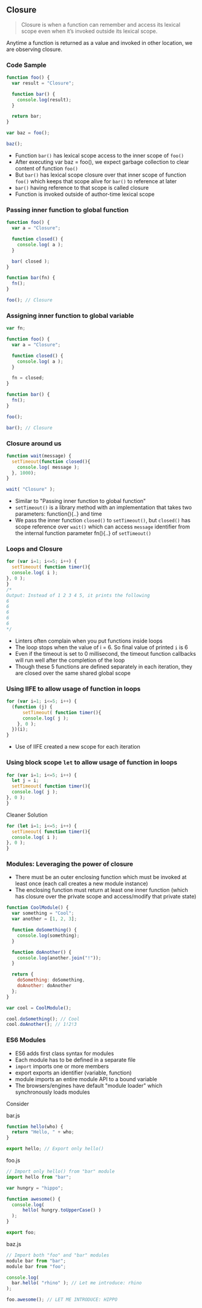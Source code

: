 ## Closure

> Closure is when a function can remember and access its lexical scope
even when it’s invoked outside its lexical scope.

Anytime a function is returned as a value and invoked in other location, we are observing closure.

### Code Sample

```js
function foo() {
  var result = "Closure";

  function bar() {
    console.log(result);
  }

  return bar;
}

var baz = foo();

baz();
```

- Function `bar()` has lexical scope access to the inner scope of `foo()`
- After executing var baz = foo(), we expect garbage collection to clear content of function `foo()`
- But `bar()` has lexical scope closure over that inner scope of function `foo()` which keeps that scope alive for `bar()` to reference at later
- `bar()` having reference to that scope is called closure
- Function is invoked outside of author-time lexical scope

### Passing inner function to global function

```js
function foo() {
  var a = "Closure";

  function closed() {
    console.log( a );
  }

  bar( closed );
}

function bar(fn) {
  fn();
}

foo(); // Closure
```

### Assigning inner function to global variable

```js
var fn;

function foo() {
  var a = "Closure";

  function closed() {
    console.log( a );
  }

  fn = closed;
}

function bar() {
  fn();
}

foo();

bar(); // Closure
```

### Closure around us

```js
function wait(message) {
  setTimeout(function closed(){
    console.log( message );
  }, 1000);
}

wait( "Closure" );
```

- Similar to "Passing inner function to global function"
- `setTimeout()` is a library method with an implementation that takes two parameters: function(){..} and time
- We pass the inner function `closed()` to `setTimeout()`, but `closed()` has scope reference over `wait()` which can access `message` identifier from the internal function parameter fn(){..} of `setTimeout()`

### Loops and Closure

```js
for (var i=1; i<=5; i++) {
  setTimeout( function timer(){
  console.log( i );
}, 0 );
}
/*
Output: Instead of 1 2 3 4 5, it prints the following
6
6
6
6
6
*/
```

- Linters often complain when you put functions inside loops
- The loop stops when the value of i = 6. So final value of printed `i` is 6
- Even if the timeout is set to 0 millisecond, the timeout function callbacks will run well after the completion of the loop
- Though these 5 functions are defined separately in each iteration, they are closed over the same shared global scope

### Using IIFE to allow usage of function in loops

```js
for (var i=1; i<=5; i++) {
  (function (j) {
      setTimeout( function timer(){
      console.log( j );
    }, 0 );
  })(i);
}
```
- Use of IIFE created a new scope for each iteration

### Using block scope `let` to allow usage of function in loops

```js
for (var i=1; i<=5; i++) {
  let j = i;
  setTimeout( function timer(){
  console.log( j );
}, 0 );
}
```

Cleaner Solution
```js
for (let i=1; i<=5; i++) {
  setTimeout( function timer(){
  console.log( i );
}, 0 );
}
```

### Modules: Leveraging the power of closure

- There must be an outer enclosing function which must be invoked at least once (each call creates a new module instance)
- The enclosing function must return at least one inner function (which has closure over the private scope and access/modify that private state)

```js
function CoolModule() {
  var something = "Cool";
  var another = [1, 2, 3];

  function doSomething() {
    console.log(something);
  }

  function doAnother() {
    console.log(another.join("!"));
  }

  return {
    doSomething: doSomething,
    doAnother: doAnother
  };
}

var cool = CoolModule();

cool.doSomething(); // Cool
cool.doAnother(); // 1!2!3
```

### ES6 Modules
- ES6 adds first class syntax for modules
- Each module has to be defined in a separate file
- `import` imports one or more members
- export exports an identifier (variable, function)
- module imports an entire module API to a bound variable
- The browsers/engines have default "module loader" which synchronously loads modules

Consider

bar.js
```js
function hello(who) {
  return "Hello, " + who;
}

export hello; // Export only hello()
```

foo.js
```js
// Import only hello() from "bar" module
import hello from "bar";

var hungry = "hippo";

function awesome() {
  console.log(
      hello( hungry.toUpperCase() )
  );
}

export foo;
```

baz.js
```js
// Import both "foo" and "bar" modules
module bar from "bar";
module bar from "foo";

console.log(
  bar.hello( "rhino" ); // Let me introduce: rhino
);

foo.awesome(); // LET ME INTRODUCE: HIPPO
```
